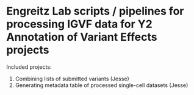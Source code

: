 # Engreitz Lab scripts / pipelines for processing IGVF data for Y2 Annotation of Variant Effects projects

Included projects:

  1. Combining lists of submitted variants (Jesse)
  2. Generating metadata table of processed single-cell datasets (Jesse)
